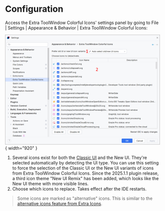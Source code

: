 <show-structure for="chapter,procedure,tab,def"/>

# Configuration

Access the Extra ToolWindow Colorful Icons' settings panel by going to <ui-path>File | Settings | Appearance & Behavior | Extra ToolWindow Colorful Icons</ui-path>:

![](../../images/extra-tci/extra-tci-configuration.png){ width="920" }

1. Several icons exist for both the [Classic UI](https://plugins.jetbrains.com/plugin/24468-classic-ui) and the New UI. They're selected automatically by detecting the UI type. You can use this setting to force the selection of the Classic UI or the New UI variants of icons from Extra ToolWindow Colorful Icons. Since the 2025.1.1 plugin release, a third icon theme "New UI Remix" has been added, which looks like the New UI theme with more visible lines.
2. Choose which icons to replace. Takes effect after the IDE restarts.

> Some icons are marked as "alternative" icons. This is similar to the [alternative icons feature from Extra Icons](Extra-Icons-Plugin-Icons.md#alternative-icons).
